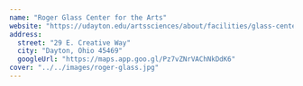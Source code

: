```yaml
---
name: "Roger Glass Center for the Arts"
website: "https://udayton.edu/artssciences/about/facilities/glass-center-arts/index.php"
address:
  street: "29 E. Creative Way"
  city: "Dayton, Ohio 45469"
  googleUrl: "https://maps.app.goo.gl/Pz7vZNrVAChNkDdK6"
cover: "../../images/roger-glass.jpg"
---
```


